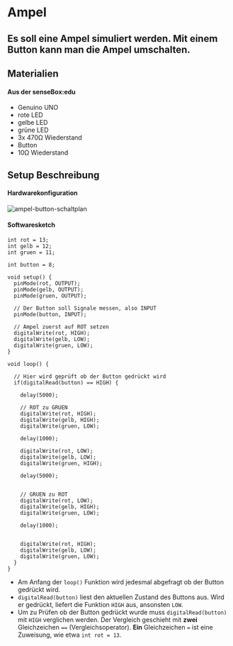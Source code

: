 # Ampel
## Es soll eine Ampel simuliert werden. Mit einem Button kann man die Ampel umschalten.

## Materialien
#### Aus der senseBox:edu
* Genuino UNO
* rote LED
* gelbe LED
* grüne LED
* 3x 470Ω Wiederstand
* Button
* 10Ω Wiederstand


## Setup Beschreibung
#### Hardwarekonfiguration

![ampel-button-schaltplan](https://raw.githubusercontent.com/sensebox/resources/master/images/edu/ampel_button_schaltplan.png)

#### Softwaresketch

```arduino
int rot = 13;
int gelb = 12;
int gruen = 11;

int button = 8;

void setup() {
  pinMode(rot, OUTPUT);
  pinMode(gelb, OUTPUT);
  pinMode(gruen, OUTPUT);

  // Der Button soll Signale messen, also INPUT
  pinMode(button, INPUT);

  // Ampel zuerst auf ROT setzen
  digitalWrite(rot, HIGH);
  digitalWrite(gelb, LOW);
  digitalWrite(gruen, LOW);
}

void loop() {

  // Hier wird geprüft ob der Button gedrückt wird
  if(digitalRead(button) == HIGH) {

    delay(5000);

    // ROT zu GRUEN
    digitalWrite(rot, HIGH);
    digitalWrite(gelb, HIGH);
    digitalWrite(gruen, LOW);

    delay(1000);

    digitalWrite(rot, LOW);
    digitalWrite(gelb, LOW);
    digitalWrite(gruen, HIGH);

    delay(5000);


    // GRUEN zu ROT
    digitalWrite(rot, LOW);
    digitalWrite(gelb, HIGH);
    digitalWrite(gruen, LOW);

    delay(1000);


    digitalWrite(rot, HIGH);
    digitalWrite(gelb, LOW);
    digitalWrite(gruen, LOW);
  }
}

```

* Am Anfang der `loop()` Funktion wird jedesmal abgefragt ob der Button gedrückt wird.
* `digitalRead(button)` liest den aktuellen Zustand des Buttons aus. Wird er gedrückt, liefert die Funktion `HIGH` aus, ansonsten `LOW`.
* Um zu Prüfen ob der Button gedrückt wurde muss `digitalRead(button)` mit `HIGH` verglichen werden. Der Vergleich geschieht mit __zwei__ Gleichzeichen `==` (Vergleichsoperator). __Ein__ Gleichzeichen `=` ist eine Zuweisung, wie etwa `int rot = 13`.
